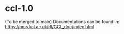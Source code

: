 # ccl-1.0
(To be merged to main)
Documentations can be found in:
https://nms.kcl.ac.uk/rll/CCL_doc/index.html
